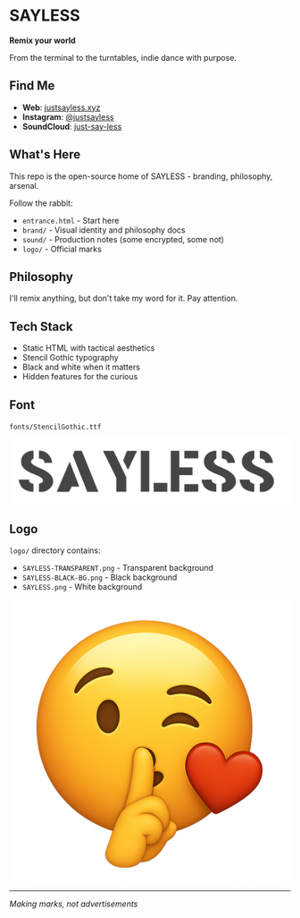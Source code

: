 # SAYLESS

**Remix your world**

From the terminal to the turntables, indie dance with purpose.

## Find Me

- **Web**: [justsayless.xyz](https://justsayless.xyz)
- **Instagram**: [@justsayless](https://instagram.com/justsayless)
- **SoundCloud**: [just-say-less](https://soundcloud.com/just-say-less)

## What's Here

This repo is the open-source home of SAYLESS - branding, philosophy, arsenal. 

Follow the rabbit:
- `entrance.html` - Start here
- `brand/` - Visual identity and philosophy docs
- `sound/` - Production notes (some encrypted, some not)
- `logo/` - Official marks

## Philosophy

I'll remix anything, but don't take my word for it. Pay attention.

## Tech Stack

- Static HTML with tactical aesthetics
- Stencil Gothic typography
- Black and white when it matters
- Hidden features for the curious

## Font

`fonts/StencilGothic.ttf`

![SAYLESS Font](etc/SAYLESS-font-sample.png)

## Logo

`logo/` directory contains:
- `SAYLESS-TRANSPARENT.png` - Transparent background
- `SAYLESS-BLACK-BG.png` - Black background
- `SAYLESS.png` - White background

![SAYLESS](logo/SAYLESS-TRANSPARENT.png)

---

*Making marks, not advertisements*
